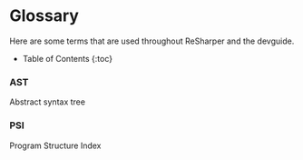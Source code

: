 ---
---

# Glossary

Here are some terms that are used throughout ReSharper and the devguide.

* Table of Contents
{:toc}

### AST

Abstract syntax tree

### PSI

Program Structure Index
